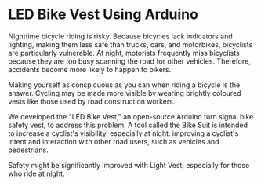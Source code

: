 # LED Bike Vest Using Arduino

Nighttime bicycle riding is risky. Because bicycles lack indicators and lighting, making them 
less safe than trucks, cars, and motorbikes, bicyclists are particularly vulnerable. At night, 
motorists frequently miss bicyclists because they are too busy scanning the road for other 
vehicles. Therefore, accidents become more likely to happen to bikers.

Making yourself as conspicuous as you can when riding a bicycle is the answer. Cycling may 
be made more visible by wearing brightly coloured vests like those used by road construction 
workers.

We developed the "LED Bike Vest," an open-source Arduino turn signal bike safety vest, to 
address this problem. A tool called the Bike Suit is intended to increase a cyclist's visibility, 
especially at night. improving a cyclist's intent and interaction with other road users, such as 
vehicles and pedestrians.

Safety might be significantly improved with Light Vest, especially for those who ride at night.
